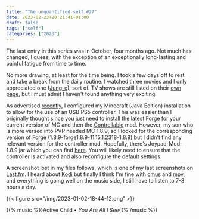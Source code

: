 ```yaml
---
title: "The unquantified self #27"
date: 2023-02-23T20:21:41+01:00
draft: false
tags: ["self"]
categories: ["2023"]
---
```


The last entry in this series was in October, four months ago. Not much has changed, I guess, with the exception of an exceptionally long-lasting and painful fatigue from time to time.

No more drawing, at least for the time being. I took a few days off to rest and take a break from the daily routine. I watched three movies and I only appreciated one ([Jung_e](https://www.netflix.com/title/81465109)), sort of. TV shows are still listed on their [own page](/articles/movies/), but I must admit I haven't found anything very exciting.

As advertised [recently](/micro/2023-02-23-12-12-36/), I configured my Minecraft (Java Edition) installation to allow for the use of an USB PS5 controller. This was easier than I originally thought since you just need to install the latest [Forge](https://files.minecraftforge.net/net/minecraftforge/forge/) for your current version of MC and then the [Controllable](https://mrcrayfish.com/mods?id=controllable) mod. However, my son who is more versed into PVP needed MC 1.8.9, so I looked for the corresponding version of Forge (1.8.9-forge1.8.9-11.15.1.2318-1.8.9) but I didn't find any relevant version for the controller mod. Hopefully, there's Joypad-Mod-1.8.9.jar which you can find [here](https://www.9minecraft.net/joypad-mod/). You will likely need to ensure that the controller is activated and also reconfigure the default settings.

A screenshot lost in my files follows, which is one of my last screenshots on [Last.fm](/post/one-year-scrobbling/). I heard about [Kodi](https://kodi.tv/) but finally I think I'm fine with [cmus](/post/cmus/) and [mpv](https://mpv.io/), and everything is going well on the music side, I still have to listen to 7-8 hours a day.

{{< figure src="/img/2023-01-02-18-44-12.png" >}}

{{% music %}}Active Child • _You Are All I See_{{% /music %}}
